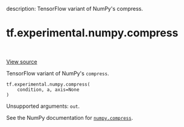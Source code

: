 description: TensorFlow variant of NumPy's compress.

<div itemscope itemtype="http://developers.google.com/ReferenceObject">
<meta itemprop="name" content="tf.experimental.numpy.compress" />
<meta itemprop="path" content="Stable" />
</div>

# tf.experimental.numpy.compress

<!-- Insert buttons and diff -->

<table class="tfo-notebook-buttons tfo-api nocontent" align="left">

</table>

<a target="_blank" class="external" href="/code/stable/tensorflow/python/ops/numpy_ops/np_array_ops.py">View source</a>



TensorFlow variant of NumPy's `compress`.


<pre class="devsite-click-to-copy prettyprint lang-py tfo-signature-link">
<code>tf.experimental.numpy.compress(
    condition, a, axis=None
)
</code></pre>



<!-- Placeholder for "Used in" -->

Unsupported arguments: `out`.

See the NumPy documentation for [`numpy.compress`](https://numpy.org/doc/stable/reference/generated/numpy.compress.html).
